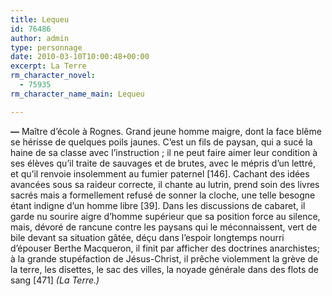 ```yaml
---
title: Lequeu
id: 76486
author: admin
type: personnage
date: 2010-03-10T10:00:48+00:00
excerpt: La Terre
rm_character_novel:
  - 75935
rm_character_name_main: Lequeu

---
```

**—** Maître d&rsquo;école à Rognes. Grand jeune homme maigre, dont la face blême se hérisse de quelques poils jaunes. C&rsquo;est un fils de paysan, qui a sucé la haine de sa classe avec l&rsquo;instruction ; il ne peut faire aimer leur condition à ses élèves qu&rsquo;il traite de sauvages et de brutes, avec le mépris d&rsquo;un lettré, et qu&rsquo;il renvoie insolemment au fumier paternel [146]. Cachant des idées avancées sous sa raideur correcte, il chante au lutrin, prend soin des livres sacrés mais a formellement refusé de sonner la cloche, une telle besogne étant indigne d&rsquo;un homme libre [39]. Dans les discussions de cabaret, il garde nu sourire aigre d&rsquo;homme supérieur que sa position force au silence, mais, dévoré de rancune contre les paysans qui le méconnaissent, vert de bile devant sa situation gâtée, déçu dans l&rsquo;espoir longtemps nourri d&rsquo;épouser Berthe Macqueron, il finit par afficher des doctrines anarchistes; à la grande stupéfaction de Jésus-Christ, il prêche violemment la grève de la terre, les disettes, le sac des villes, la noyade générale dans des flots de sang [471] _(La Terre.)_